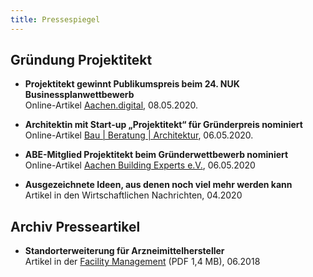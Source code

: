 ```yaml
---
title: Pressespiegel
---
```


## Gründung Projektitekt

- **Projektitekt gewinnt Publikumspreis beim 24. NUK Businessplanwettbewerb**<br>
  Online-Artikel [Aachen.digital](https://aachen.digital/news/publikumspreis-projektitekt/), 08.05.2020.

- **Architektin mit Start-up „Projektitekt“ für Gründerpreis nominiert**<br>
  Online-Artikel [Bau | Beratung | Architektur](https://www.bba-online.de/aktuell/meldungen/architektin-start-up-gruenderpreis-nominiert/), 06.05.2020.
  
- **ABE-Mitglied Projektitekt beim Gründerwettbewerb nominiert**<br>
Online-Artikel [Aachen Building Experts e.V.](https://aachenbuildingexperts.de/blog/2020/05/06/abe-mitglied-projektitekt-beim-gruenderwettbewerb-nuk-nominiert/?kat2&target=news_item4653), 06.05.2020

- **Ausgezeichnete Ideen, aus denen noch viel mehr werden kann**<br>
  Artikel in den Wirtschaftlichen Nachrichten, 04.2020


## Archiv Presseartikel

- **Standorterweiterung für Arzneimittelhersteller**<br>
  Artikel in der [Facility Management](/contents/2018_Artikel_Facility_Management.pdf) (PDF 1,4 MB), 06.2018
  
  
